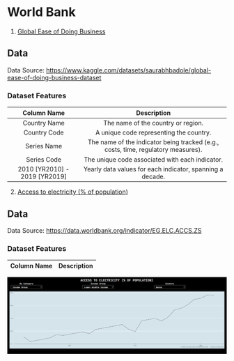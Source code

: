 # World Bank

1.  [Global Ease of Doing Business](world_bank/Global_Ease_Of_Doing_Business)

## Data

Data Source: <https://www.kaggle.com/datasets/saurabhbadole/global-ease-of-doing-business-dataset>

### Dataset Features

| Column Name | Description |
|:----------------------------------:|:----------------------------------:|
| Country Name | The name of the country or region. |
| Country Code | A unique code representing the country. |
| Series Name | The name of the indicator being tracked (e.g., costs, time, regulatory measures). |
| Series Code | The unique code associated with each indicator. |
| 2010 [YR2010] - 2019 [YR2019] | Yearly data values for each indicator, spanning a decade. |

2.  [Access to electricity (% of population)](./world_bank/Access_to_Electricity)

## Data

Data Source: <https://data.worldbank.org/indicator/EG.ELC.ACCS.ZS>

### Dataset Features

| Column Name | Description |
|:-----------:|:-----------:|

![Access to Electricity](./Access_to_Electricity/access_to_elec_sc.png)
